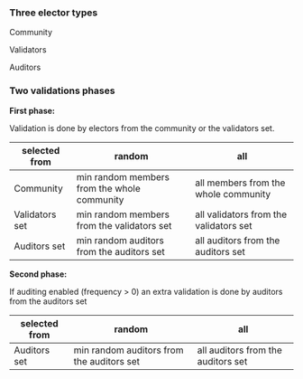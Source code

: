 ### Three elector types

Community

Validators

Auditors

### Two validations phases

**First phase:** 

Validation is done by electors from the community or the validators set.

| selected from  | random                                      | all                                    |
| -------------- | ------------------------------------------- | -------------------------------------- |
| Community      | min random members from the whole community | all members from the whole community   |
| Validators set | min random members from the validators set  | all validators from the validators set |
| Auditors set   | min random auditors from the auditors set   | all auditors from the auditors set     |

**Second phase:** 

If auditing enabled (frequency > 0) an extra validation is done by auditors from the auditors set

| selected from | random                                    | all                                |
| ------------- | ----------------------------------------- | ---------------------------------- |
| Auditors set  | min random auditors from the auditors set | all auditors from the auditors set |


